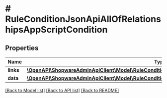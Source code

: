 # # RuleConditionJsonApiAllOfRelationshipsAppScriptCondition

## Properties

Name | Type | Description | Notes
------------ | ------------- | ------------- | -------------
**links** | [**\OpenAPI\ShopwareAdminApiClient\Model\RuleConditionJsonApiAllOfRelationshipsAppScriptConditionLinks**](RuleConditionJsonApiAllOfRelationshipsAppScriptConditionLinks.md) |  | [optional]
**data** | [**\OpenAPI\ShopwareAdminApiClient\Model\RuleConditionJsonApiAllOfRelationshipsAppScriptConditionData**](RuleConditionJsonApiAllOfRelationshipsAppScriptConditionData.md) |  | [optional]

[[Back to Model list]](../../README.md#models) [[Back to API list]](../../README.md#endpoints) [[Back to README]](../../README.md)
